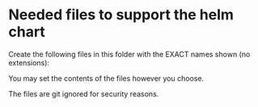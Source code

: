 # Needed files to support the helm chart
Create the following files in this folder with the EXACT names shown (no extensions):

You may set the contents of the files however you choose.

The files are git ignored for security reasons.
